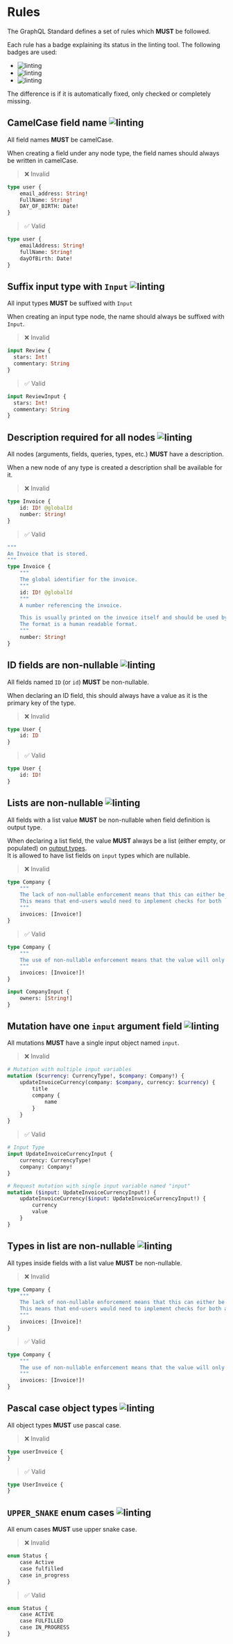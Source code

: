 # Rules
The GraphQL Standard defines a set of rules which **MUST** be followed.

Each rule has a badge explaining its status in the linting tool. The following badges are used:
- ![linting](https://img.shields.io/badge/linting-auto-blue) 
- ![linting](https://img.shields.io/badge/linting-checks-blue)
- ![linting](https://img.shields.io/badge/linting-missing-red)

The difference is if it is automatically fixed, only checked or completely missing. 


## CamelCase field name ![linting](https://img.shields.io/badge/linting-auto-blue)
All field names **MUST** be camelCase.  

When creating a field under any node type, the field names should always be written in camelCase.

> ❌ Invalid
```graphql
type user {
    email_address: String!
    FullName: String!
    DAY_OF_BIRTH: Date!
}
```

> ✅ Valid
```graphql
type user {
    emailAddress: String!
    fullName: String!
    dayOfBirth: Date!
}
```

## Suffix input type with `Input` ![linting](https://img.shields.io/badge/linting-auto-blue)
All input types **MUST** be suffixed with `Input`

When creating an input type node, the name should always be suffixed with `Input`.

> ❌ Invalid
```graphql
input Review {
  stars: Int!
  commentary: String
}
```
> ✅ Valid
```graphql
input ReviewInput {
  stars: Int!
  commentary: String
}
```

## Description required for all nodes ![linting](https://img.shields.io/badge/linting-checks-blue)
All nodes (arguments, fields, queries, types, etc.) **MUST** have a description.

When a new node of any type is created a description shall be available for it.

> ❌ Invalid

```graphql
type Invoice {
    id: ID! @globalId
    number: String!
}
```

> ✅ Valid

```graphql
"""
An Invoice that is stored.
"""
type Invoice {
    """
    The global identifier for the invoice.
    """
    id: ID! @globalId
    """
    A number referencing the invoice.

    This is usually printed on the invoice itself and should be used by booking system and finance departments.
    The format is a human readable format.
    """
    number: String!
}
```

## ID fields are non-nullable ![linting](https://img.shields.io/badge/linting-auto-blue)
All fields named `ID` (or `id`) **MUST** be non-nullable.

When declaring an ID field, this should always have a value as it is the primary key of the type.

> ❌ Invalid
```graphql
type User {
    id: ID
}
```

> ✅ Valid
```graphql
type User {
    id: ID!
}
```

## Lists are non-nullable ![linting](https://img.shields.io/badge/linting-auto-blue)
All fields with a list value **MUST** be non-nullable when field definition is output type.

When declaring a list field, the value **MUST** always be a list (either empty, or populated) on [output types](http://spec.graphql.org/draft/#sec-Input-and-Output-Types).  
It is allowed to have list fields on `input` types which are nullable.

> ❌ Invalid
```graphql
type Company {
    """
    The lack of non-nullable enforcement means that this can either be `[]`, `null`, or a populated list.
    This means that end-users would need to implement checks for both `null` and an empty list.
    """
    invoices: [Invoice!]
}
```

> ✅ Valid
```graphql
type Company {
    """
    The use of non-nullable enforcement means that the value will only ever be `[]` or a populated list.
    """
    invoices: [Invoice!]!
}

input CompanyInput {
    owners: [String!]
}
```

## Mutation have one `input` argument field ![linting](https://img.shields.io/badge/linting-auto-blue)
All mutations **MUST** have a single input object named `input`.

> ❌ Invalid

```graphql
# Mutation with multiple input variables
mutation ($currency: CurrencyType!, $company: Company!) {
    updateInvoiceCurrency(company: $company, currency: $currency) {
        title
        company {
            name
        }
    }
}
```

> ✅ Valid

```graphql
# Input Type
input UpdateInvoiceCurrencyInput {
    currency: CurrencyType!
    company: Company!
}

# Request mutation with single input variable named "input"
mutation ($input: UpdateInvoiceCurrencyInput!) {
    updateInvoiceCurrency($input: UpdateInvoiceCurrencyInput!) {
        currency
        value
    }
}
```

## Types in list are non-nullable ![linting](https://img.shields.io/badge/linting-auto-blue)
All types inside fields with a list value **MUST** be non-nullable.

> ❌ Invalid
```graphql
type Company {
    """
    The lack of non-nullable enforcement means that this can either be `[]`, `[null]`, or a populated list of 'Invoice' types.
    This means that end-users would need to implement checks for both a list containing `null` and an empty list.
    """
    invoices: [Invoice]!
}
```

> ✅ Valid
```graphql
type Company {
    """
    The use of non-nullable enforcement means that the value will only ever be `[]` or a populated list of type 'Invoice'.
    """
    invoices: [Invoice!]!
}
```

## Pascal case object types ![linting](https://img.shields.io/badge/linting-auto-blue)

All object types **MUST** use pascal case.

> ❌ Invalid

```graphql
type userInvoice {
}
```

> ✅ Valid

```graphql
type UserInvoice {
}
```

## `UPPER_SNAKE` enum cases ![linting](https://img.shields.io/badge/linting-auto-blue)

All enum cases **MUST** use upper snake case.

> ❌ Invalid

```graphql
enum Status {
    case Active
    case fulfilled
    case in_progress
}
```

> ✅ Valid

```graphql
enum Status {
    case ACTIVE
    case FULFILLED
    case IN_PROGRESS
}
```
